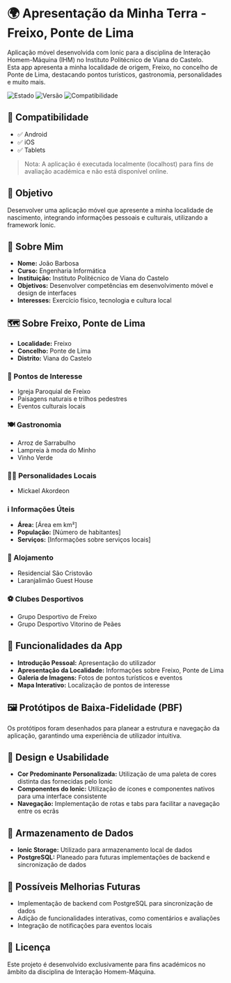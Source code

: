 # 🌍 Apresentação da Minha Terra - Freixo, Ponte de Lima

Aplicação móvel desenvolvida com Ionic para a disciplina de Interação Homem-Máquina (IHM) no Instituto Politécnico de Viana do Castelo.  
Esta app apresenta a minha localidade de origem, Freixo, no concelho de Ponte de Lima, destacando pontos turísticos, gastronomia, personalidades e muito mais.

![Estado](https://img.shields.io/badge/estado-em%20desenvolvimento-green)
![Versão](https://img.shields.io/badge/versão-1.0.0-blue)
![Compatibilidade](https://img.shields.io/badge/compatibilidade-Android%20%7C%20iOS-blue)

## 📱 Compatibilidade

- ✅ Android  
- ✅ iOS  
- ✅ Tablets  

> Nota: A aplicação é executada localmente (localhost) para fins de avaliação académica e não está disponível online.

## 🎯 Objetivo

Desenvolver uma aplicação móvel que apresente a minha localidade de nascimento, integrando informações pessoais e culturais, utilizando a framework Ionic.

## 👤 Sobre Mim

- **Nome:** João Barbosa
- **Curso:** Engenharia Informática  
- **Instituição:** Instituto Politécnico de Viana do Castelo  
- **Objetivos:** Desenvolver competências em desenvolvimento móvel e design de interfaces  
- **Interesses:** Exercício físico, tecnologia e cultura local  

## 🗺️ Sobre Freixo, Ponte de Lima

- **Localidade:** Freixo  
- **Concelho:** Ponte de Lima  
- **Distrito:** Viana do Castelo  

### 📌 Pontos de Interesse

- Igreja Paroquial de Freixo  
- Paisagens naturais e trilhos pedestres  
- Eventos culturais locais  

### 🍽️ Gastronomia

- Arroz de Sarrabulho  
- Lampreia à moda do Minho  
- Vinho Verde  

### 🧑‍🎤 Personalidades Locais

- Mickael Akordeon

### ℹ️ Informações Úteis

- **Área:** [Área em km²]  
- **População:** [Número de habitantes]  
- **Serviços:** [Informações sobre serviços locais]

### 🏨 Alojamento

- Residencial São Cristovão  
- Laranjalimão Guest House

### ⚽ Clubes Desportivos

- Grupo Desportivo de Freixo
- Grupo Desportivo Vitorino de Peães

## 🌟 Funcionalidades da App

- **Introdução Pessoal:** Apresentação do utilizador  
- **Apresentação da Localidade:** Informações sobre Freixo, Ponte de Lima  
- **Galeria de Imagens:** Fotos de pontos turísticos e eventos  
- **Mapa Interativo:** Localização de pontos de interesse  

## 🖼️ Protótipos de Baixa-Fidelidade (PBF)

Os protótipos foram desenhados para planear a estrutura e navegação da aplicação, garantindo uma experiência de utilizador intuitiva.

## 🎨 Design e Usabilidade

- **Cor Predominante Personalizada:** Utilização de uma paleta de cores distinta das fornecidas pelo Ionic  
- **Componentes do Ionic:** Utilização de ícones e componentes nativos para uma interface consistente  
- **Navegação:** Implementação de rotas e tabs para facilitar a navegação entre os ecrãs  

## 💾 Armazenamento de Dados

- **Ionic Storage:** Utilizado para armazenamento local de dados  
- **PostgreSQL:** Planeado para futuras implementações de backend e sincronização de dados  

## 🚀 Possíveis Melhorias Futuras

- Implementação de backend com PostgreSQL para sincronização de dados  
- Adição de funcionalidades interativas, como comentários e avaliações  
- Integração de notificações para eventos locais  

## 📜 Licença

Este projeto é desenvolvido exclusivamente para fins académicos no âmbito da disciplina de Interação Homem-Máquina.
